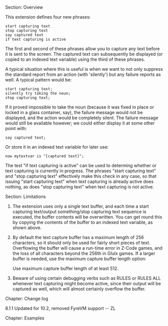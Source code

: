 Section: Overview

This extension defines four new phrases:

	start capturing text
	stop capturing text
	say captured text
	if text capturing is active

The first and second of these phrases allow you to capture any text before it is sent to the screen. The captured text can subsequently be displayed (or copied to an indexed text variable) using the third of these phrases.

A typical situation where this is useful is when we want to not only suppress the standard report from an action (with 'silently') but any failure reports as well. A typical pattern would be:

	start capturing text;
	silently try taking the noun;
	stop capturing text;

If it proved impossible to take the noun (because it was fixed in place or locked in a glass container, say), the failure message would not be displayed, and the action would be completely silent. The failure message would still be available however; we could either display it at some other point with:

	say captured text;

Or store it in an indexed text variable for later use:

	now mytextvar is "[captured text]";

The test "if text capturing is active" can be used to determing whether or text capturing is currently in progress. The phrases "start capturing text" and "stop capturing text" effectively make this check in any case, so that issuing "start capturing text" when text capturing is already active does nothing, as does "stop capturing text" when text capturing is not active.

Section: Limitations

1.  The extension uses only a single text buffer, and each time a start capturing text/output something/stop capturing text sequence is executed, the buffer contents will be overwritten. You can get round this by copying the contents of the buffer to an indexed text variable, as shown above.

2.  By default the text capture buffer has a maximum length of 256 characters, so it should only be used for fairly short pieces of text. Overflowing the buffer will cause a run-time error in Z-Code games, and the loss of all characters beyond the 256th in Glulx games. If a larger buffer is needed, use the maximum capture buffer length option:

	Use maximum capture buffer length of at least 512.

3.  Beware of using certain debugging verbs such as RULES or RULES ALL whenever text capturing might become active, since their output will be captured as well, which will almost certainly overflow the buffer.


Chapter: Change log

8.1.1 Updated for 10.2, removed FyreVM support -- ZL

Chapter: Examples

